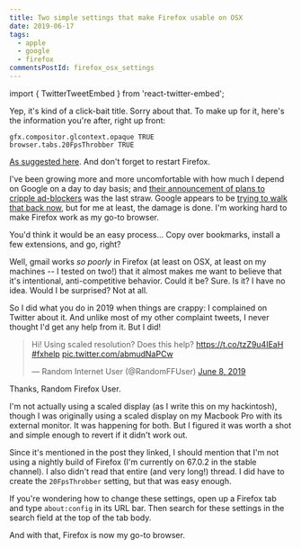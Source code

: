 ```yaml
---
title: Two simple settings that make Firefox usable on OSX
date: 2019-06-17
tags:
  - apple
  - google
  - firefox
commentsPostId: firefox_osx_settings
---
```


import { TwitterTweetEmbed } from 'react-twitter-embed';

Yep, it's kind of a click-bait title. Sorry about that. To make up for it, here's the information you're after, right up front:

```
gfx.compositor.glcontext.opaque TRUE
browser.tabs.20FpsThrobber TRUE
```

[As suggested here](https://bugzilla.mozilla.org/show_bug.cgi?id=1404042#c167). And don't forget to restart Firefox.

I've been growing more and more uncomfortable with how much I depend on Google on a day to day basis; and [their announcement of plans to cripple ad-blockers](https://www.zdnet.com/article/google-chrome-could-soon-kill-off-most-ad-blocker-extensions/) was the last straw. Google appears to be [trying to walk that back now](https://www.zdnet.com/article/google-promises-to-play-nice-with-ad-blockers-again/), but for me at least, the damage is done. I'm working hard to make Firefox work as my go-to browser.

You'd think it would be an easy process... Copy over bookmarks, install a few extensions, and go, right?

Well, gmail works _so poorly_ in Firefox (at least on OSX, at least on my machines -- I tested on two!) that it almost makes me want to believe that it's intentional, anti-competitive behavior. Could it be? Sure. Is it? I have no idea. Would I be surprised? Not at all.

So I did what you do in 2019 when things are crappy: I complained on Twitter about it. And unlike most of my other complaint tweets, I never thought I'd get any help from it. But I did!

<blockquote class="twitter-tweet"><p lang="en" dir="ltr">Hi! Using scaled resolution? Does this help? <a href="https://t.co/tzZ9u4IEaH">https://t.co/tzZ9u4IEaH</a> <a href="https://twitter.com/hashtag/fxhelp?src=hash&amp;ref_src=twsrc%5Etfw">#fxhelp</a> <a href="https://t.co/abmudNaPCw">pic.twitter.com/abmudNaPCw</a></p>&mdash; Random Internet User (@RandomFFUser) <a href="https://twitter.com/RandomFFUser/status/1137360604006625280?ref_src=twsrc%5Etfw">June 8, 2019</a></blockquote> <script async src="https://platform.twitter.com/widgets.js" charset="utf-8"></script>

Thanks, Random Firefox User.

I'm not actually using a scaled display (as I write this on my hackintosh), though I was originally using a scaled display on my Macbook Pro with its external monitor. It was happening for both. But I figured it was worth a shot and simple enough to revert if it didn't work out.

Since it's mentioned in the post they linked, I should mention that I'm not using a nightly build of Firefox (I'm currently on 67.0.2 in the stable channel). I also didn't read that entire (and very long!) thread. I did have to create the `20FpsThrobber` setting, but that was easy enough.

If you're wondering how to change these settings, open up a Firefox tab and type `about:config` in its URL bar. Then search for these settings in the search field at the top of the tab body.

And with that, Firefox is now my go-to browser.
